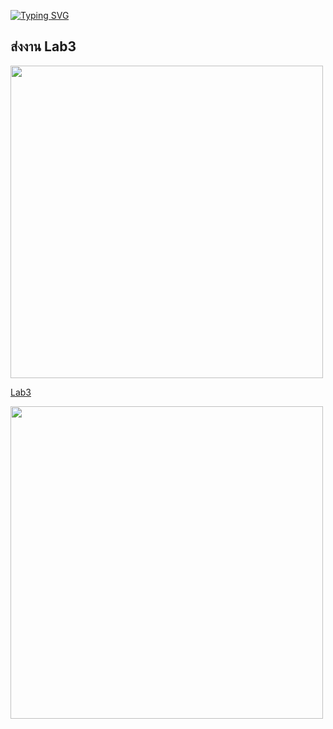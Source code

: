 [![Typing SVG](https://readme-typing-svg.herokuapp.com?font=Fira+Code&size=30&pause=1000&color=F76262&width=435&lines=Lab3-cp-12March2025)](https://git.io/typing-svg)
## ส่งงาน Lab3
<img src="https://user-images.githubusercontent.com/74038190/212284115-f47cd8ff-2ffb-4b04-b5bf-4d1c14c0247f.gif" width="500">

<a href="https://colab.research.google.com/drive/1evz906lnV6DwKjBoSK9W2TPAj4oa9meG?usp=sharing" class="button big">Lab3</a>

<img src="https://user-images.githubusercontent.com/74038190/212284115-f47cd8ff-2ffb-4b04-b5bf-4d1c14c0247f.gif" width="500">
